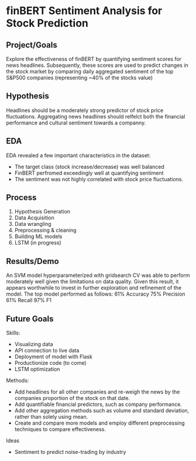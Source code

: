 # finBERT Sentiment Analysis for Stock Prediction

## Project/Goals
Explore the effectiveness of finBERT by quantifying sentiment scores for news headlines.  Subsequently, these scores are used to  predict changes in the stock market by comparing daily aggregated sentiment of the top S&P500 companies (representing ~40% of the stocks value)

## Hypothesis
Headlines should be a moderately strong predictor of stock price fluctuations.  Aggregating news headlines should relfelct both the financial performance and cultural sentiment towards a companny.

## EDA 
EDA revealed a few important characteristics in the dataset:
- The target class (stock increase/decrease) was well balanced
- FinBERT perfromed exceedingly well at quantifying sentiment
- The sentiment was not highly correlated with stock price fluctuations. 


## Process
1. Hypothesis Generation
2. Data Acquisition
3. Data wrangling
4. Preprocessing & cleaning
5. Building ML models
6. LSTM (in progress)

## Results/Demo
An SVM model hyperparameterized with gridsearch CV was able to perform moderately well given the limitations on data quality.  Given this result, it appears worthwhile to invest in further exploration and refinement of the model. 
The top model performed as follows:
61%  Accuracy
75%  Precision
61%  Recall
97%  F1


## Future Goals
Skills: 
- Visualizing data
- API connection to live data
- Deployment of model with Flask
- Productionize code (to come)
- LSTM optimization

Methods:
- Add headlines for all other companies and re-weigh the news by the companies proportion of the stock on that date.
- Add quantifiable financial predictors, such as company performance.
- Add other aggregation methods such as volume and standard deviation, rather than solely using mean.
- Create and compare more models and employ different preprocessing techniques to compare effectiveness. 

Ideas
- Sentiment to predict noise-trading by industry

